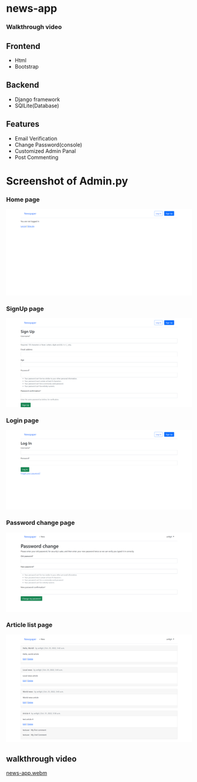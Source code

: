 
# news-app

### Walkthrough video





## Frontend

- Html
- Bootstrap

## Backend

- Django framework
- SQlLite(Database)

## Features

- Email Verification
- Change Password(console)
- Customized Admin Panal
- Post Commenting




# Screenshot of Admin.py

### Home page
![news-home](https://github.com/an9gh/news-app/blob/main/screenshot/news-home.png?raw=true)

### SignUp page
![signup](https://github.com/an9gh/news-app/blob/main/screenshot/signup.png?raw=true)

### Login page
![login](https://github.com/an9gh/news-app/blob/main/screenshot/Login.png?raw=true)

### Password change page
![Password-change](https://github.com/an9gh/news-app/blob/main/screenshot/password-change.png?raw=true)

### Article list page
![article-list](https://github.com/an9gh/news-app/blob/main/screenshot/article-list.png?raw=true)

## walkthrough video
[news-app.webm](https://user-images.githubusercontent.com/108825712/200803939-a893aea3-cabd-4e14-887f-b513e30aaf6b.webm)

